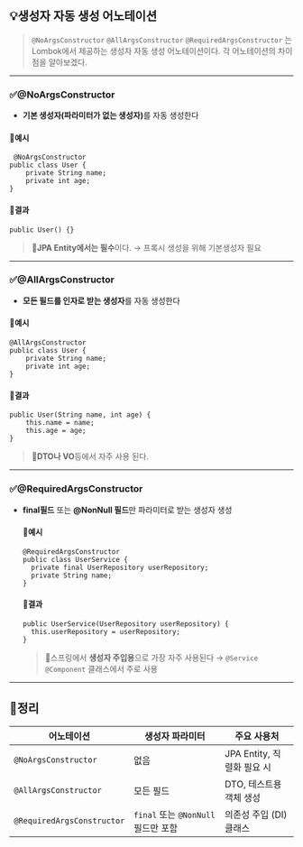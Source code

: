 <h2 id="💡생성자-자동-생성-어노테이션">💡생성자 자동 생성 어노테이션</h2>
<blockquote>
<p><code>@NoArgsConstructor</code> <code>@AllArgsConstructor</code> <code>@RequiredArgsConstructor</code> 는 Lombok에서 제공하는 생성자 자동 생성 어노테이션이다. 각 어노테이션의 차이점을 알아보겠다.</p>
</blockquote>
<hr />
<h3 id="✅noargsconstructor">✅@NoArgsConstructor</h3>
<ul>
<li><strong>기본 생성자(파라미터가 없는 생성자)</strong>를 자동 생성한다</li>
</ul>
<h4 id="📍예시">📍예시</h4>
<pre><code class="language-java"> @NoArgsConstructor
public class User {
    private String name;
    private int age;
}</code></pre>
<h4 id="📍결과">📍결과</h4>
<pre><code class="language-java">public User() {}</code></pre>
<blockquote>
<p>📌<strong>JPA Entity에서는 필수</strong>이다. → 프록시 생성을 위해 기본생성자 필요</p>
</blockquote>
<hr />
<h3 id="✅allargsconstructor">✅@AllArgsConstructor</h3>
<ul>
<li><strong>모든 필드를 인자로 받는 생성자</strong>를 자동 생성한다</li>
</ul>
<h4 id="📍예시-1">📍예시</h4>
<pre><code class="language-java">@AllArgsConstructor
public class User {
    private String name;
    private int age;
}</code></pre>
<h4 id="📍결과-1">📍결과</h4>
<pre><code class="language-java">public User(String name, int age) {
    this.name = name;
    this.age = age;
}</code></pre>
<blockquote>
<p>📌<strong>DTO나 VO</strong>등에서 자주 사용 된다.</p>
</blockquote>
<hr />
<h3 id="✅requiredargsconstructor">✅@RequiredArgsConstructor</h3>
<ul>
<li><strong>final필드</strong> 또는 <strong>@NonNull 필드</strong>만 파라미터로 받는 생성자 생성<h4 id="📍예시-2">📍예시</h4>
<pre><code class="language-java">@RequiredArgsConstructor
public class UserService {
  private final UserRepository userRepository;
  private String name;
}</code></pre>
<h4 id="📍결과-2">📍결과</h4>
<pre><code class="language-java">public UserService(UserRepository userRepository) {
  this.userRepository = userRepository;
}</code></pre>
<blockquote>
<p>📌스프링에서 <strong>생성자 주입용</strong>으로 가장 자주 사용된다 
→ <code>@Service</code> <code>@Component</code> 클래스에서 주로 사용</p>
</blockquote>
</li>
</ul>
<hr />
<h2 id="📗정리">📗정리</h2>
<table>
<thead>
<tr>
<th>어노테이션</th>
<th>생성자 파라미터</th>
<th>주요 사용처</th>
</tr>
</thead>
<tbody><tr>
<td><code>@NoArgsConstructor</code></td>
<td>없음</td>
<td>JPA Entity, 직렬화 필요 시</td>
</tr>
<tr>
<td><code>@AllArgsConstructor</code></td>
<td>모든 필드</td>
<td>DTO, 테스트용 객체 생성</td>
</tr>
<tr>
<td><code>@RequiredArgsConstructor</code></td>
<td><code>final</code> 또는 <code>@NonNull</code> 필드만 포함</td>
<td>의존성 주입 (DI) 클래스</td>
</tr>
</tbody></table>